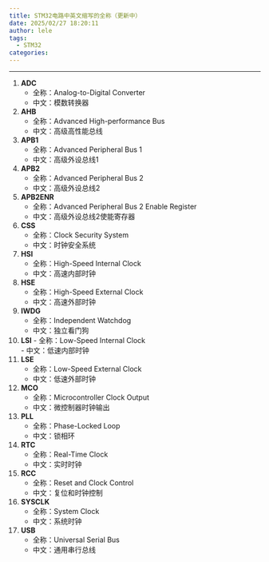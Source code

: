 ```yaml
---
title: STM32电路中英文缩写的全称（更新中）
date: 2025/02/27 18:20:11
author: lele
tags:
  - STM32
categories:
---
```

---
1. **ADC**  
    - 全称：Analog-to-Digital Converter
    - 中文：模数转换器    
2. **AHB**  
	- 全称：Advanced High-performance Bus  
	- 中文：高级高性能总线  
3.  **APB1**  
	- 全称：Advanced Peripheral Bus 1  
	- 中文：高级外设总线1  
4. **APB2**  
	- 全称：Advanced Peripheral Bus 2  
	- 中文：高级外设总线2  
5. **APB2ENR**
	- 全称：Advanced Peripheral Bus 2 Enable Register 
	- 中文：高级外设总线2使能寄存器
6. **CSS**  
    - 全称：Clock Security System  
    - 中文：时钟安全系统  
7. **HSI** 
	- 全称：High-Speed Internal Clock  
	- 中文：高速内部时钟  
8. **HSE**  
	- 全称：High-Speed External Clock  
	- 中文：高速外部时钟  
9. **IWDG**  
    - 全称：Independent Watchdog  
    - 中文：独立看门狗  
10.  **LSI** 
	- 全称：Low-Speed Internal Clock  
	- 中文：低速内部时钟  
11. **LSE**  
	- 全称：Low-Speed External Clock  
	- 中文：低速外部时钟  
12. **MCO**  
    - 全称：Microcontroller Clock Output  
    - 中文：微控制器时钟输出  
13. **PLL**  
	- 全称：Phase-Locked Loop  
	- 中文：锁相环  
14. **RTC**  
    - 全称：Real-Time Clock  
    - 中文：实时时钟  
15. **RCC**
	- 全称：Reset and Clock Control
	- 中文：复位和时钟控制
16. **SYSCLK**  
	- 全称：System Clock  
	- 中文：系统时钟  
17. **USB**  
    - 全称：Universal Serial Bus  
    - 中文：通用串行总线  